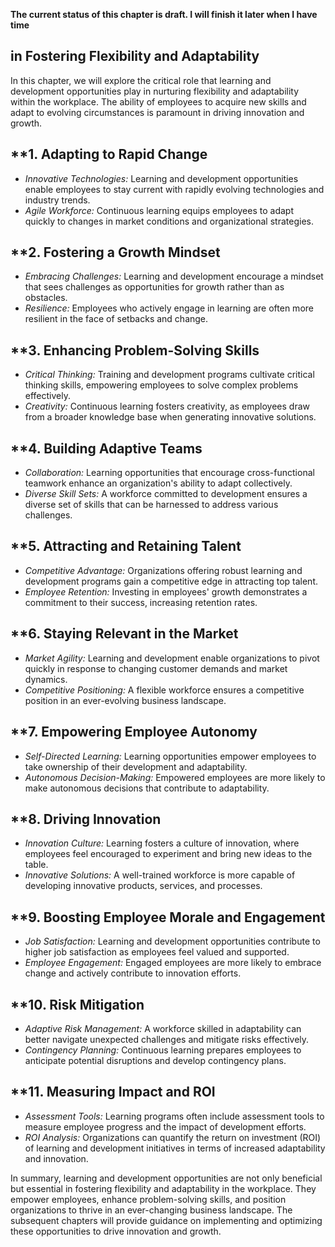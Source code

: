 **The current status of this chapter is draft. I will finish it later when I have time**

in Fostering Flexibility and Adaptability
-----------------------------------------

In this chapter, we will explore the critical role that learning and development opportunities play in nurturing flexibility and adaptability within the workplace. The ability of employees to acquire new skills and adapt to evolving circumstances is paramount in driving innovation and growth.

\*\*1. **Adapting to Rapid Change**
-----------------------------------

* *Innovative Technologies:* Learning and development opportunities enable employees to stay current with rapidly evolving technologies and industry trends.
* *Agile Workforce:* Continuous learning equips employees to adapt quickly to changes in market conditions and organizational strategies.

\*\*2. **Fostering a Growth Mindset**
-------------------------------------

* *Embracing Challenges:* Learning and development encourage a mindset that sees challenges as opportunities for growth rather than as obstacles.
* *Resilience:* Employees who actively engage in learning are often more resilient in the face of setbacks and change.

\*\*3. **Enhancing Problem-Solving Skills**
-------------------------------------------

* *Critical Thinking:* Training and development programs cultivate critical thinking skills, empowering employees to solve complex problems effectively.
* *Creativity:* Continuous learning fosters creativity, as employees draw from a broader knowledge base when generating innovative solutions.

\*\*4. **Building Adaptive Teams**
----------------------------------

* *Collaboration:* Learning opportunities that encourage cross-functional teamwork enhance an organization's ability to adapt collectively.
* *Diverse Skill Sets:* A workforce committed to development ensures a diverse set of skills that can be harnessed to address various challenges.

\*\*5. **Attracting and Retaining Talent**
------------------------------------------

* *Competitive Advantage:* Organizations offering robust learning and development programs gain a competitive edge in attracting top talent.
* *Employee Retention:* Investing in employees' growth demonstrates a commitment to their success, increasing retention rates.

\*\*6. **Staying Relevant in the Market**
-----------------------------------------

* *Market Agility:* Learning and development enable organizations to pivot quickly in response to changing customer demands and market dynamics.
* *Competitive Positioning:* A flexible workforce ensures a competitive position in an ever-evolving business landscape.

\*\*7. **Empowering Employee Autonomy**
---------------------------------------

* *Self-Directed Learning:* Learning opportunities empower employees to take ownership of their development and adaptability.
* *Autonomous Decision-Making:* Empowered employees are more likely to make autonomous decisions that contribute to adaptability.

\*\*8. **Driving Innovation**
-----------------------------

* *Innovation Culture:* Learning fosters a culture of innovation, where employees feel encouraged to experiment and bring new ideas to the table.
* *Innovative Solutions:* A well-trained workforce is more capable of developing innovative products, services, and processes.

\*\*9. **Boosting Employee Morale and Engagement**
--------------------------------------------------

* *Job Satisfaction:* Learning and development opportunities contribute to higher job satisfaction as employees feel valued and supported.
* *Employee Engagement:* Engaged employees are more likely to embrace change and actively contribute to innovation efforts.

\*\*10. **Risk Mitigation**
---------------------------

* *Adaptive Risk Management:* A workforce skilled in adaptability can better navigate unexpected challenges and mitigate risks effectively.
* *Contingency Planning:* Continuous learning prepares employees to anticipate potential disruptions and develop contingency plans.

\*\*11. **Measuring Impact and ROI**
------------------------------------

* *Assessment Tools:* Learning programs often include assessment tools to measure employee progress and the impact of development efforts.
* *ROI Analysis:* Organizations can quantify the return on investment (ROI) of learning and development initiatives in terms of increased adaptability and innovation.

In summary, learning and development opportunities are not only beneficial but essential in fostering flexibility and adaptability in the workplace. They empower employees, enhance problem-solving skills, and position organizations to thrive in an ever-changing business landscape. The subsequent chapters will provide guidance on implementing and optimizing these opportunities to drive innovation and growth.
